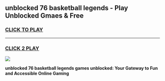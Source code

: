 
## unblocked 76 basketball legends - Play Unblocked Gmaes & Free
<h3>
<a href="https://news.freeplayer.one?title=unblocked_76_basketball_legends&ref=16F">CLICK TO PLAY</a></h3>
<hr>

<h3>
<a href="https://news.freeplayer.one?title=unblocked_76_basketball_legends&ref=16F">CLICK 2 PLAY</a>
  
</h3>

<a href="https://news.freeplayer.one?title=unblocked_76_basketball_legends&ref=16F/"><img src="https://clearcache.store/games.png"></a>


**unblocked 76 basketball legends games unblocked: Your Gateway to Fun and Accessible Online Gaming**
